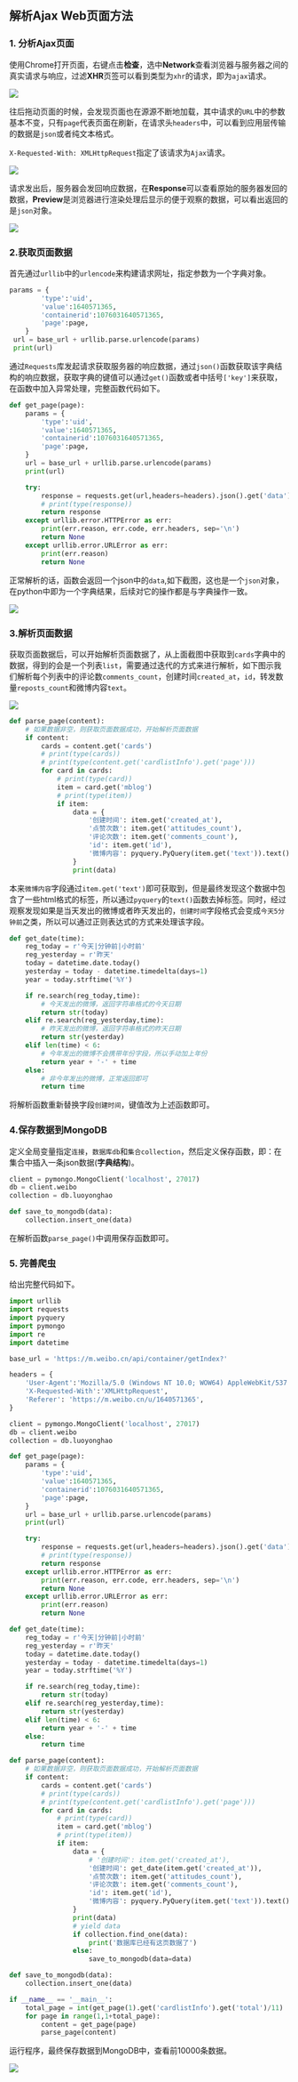 ## 解析Ajax Web页面方法

### 1. 分析Ajax页面

使用Chrome打开页面，右键点击**检查**，选中**Network**查看浏览器与服务器之间的真实请求与响应，过滤**XHR**页签可以看到类型为`xhr`的请求，即为`ajax`请求。

![](http://ww1.sinaimg.cn/large/67c0b572gy1fu7rjsxvs6j20yp0i8jsz.jpg)

往后拖动页面的时候，会发现页面也在源源不断地加载，其中请求的`URL`中的参数基本不变，只有`page`代表页面在刷新，在请求头`headers`中，可以看到应用层传输的数据是`json`或者纯文本格式。

`X-Requested-With: XMLHttpRequest`指定了该请求为`Ajax`请求。

![](http://ww1.sinaimg.cn/large/67c0b572gy1fu7rnvuzjkj20rs0icaao.jpg)

请求发出后，服务器会发回响应数据，在**Response**可以查看原始的服务器发回的数据，**Preview**是浏览器进行渲染处理后显示的便于观察的数据，可以看出返回的是`json`对象。

![](http://ww1.sinaimg.cn/large/67c0b572gy1fu7rru813uj20s50if74t.jpg)

### 2.获取页面数据

首先通过`urllib`中的`urlencode`来构建请求网址，指定参数为一个字典对象。

```python
params = {
        'type':'uid',
        'value':1640571365,
        'containerid':1076031640571365,
        'page':page,
    }
 url = base_url + urllib.parse.urlencode(params)
 print(url)
```

通过`Requests`库发起请求获取服务器的响应数据，通过`json()`函数获取该字典结构的响应数据，获取字典的键值可以通过`get()`函数或者中括号`['key']`来获取，在函数中加入异常处理，完整函数代码如下。

```python
def get_page(page):
    params = {
        'type':'uid',
        'value':1640571365,
        'containerid':1076031640571365,
        'page':page,
    }
    url = base_url + urllib.parse.urlencode(params)
    print(url)

    try:
        response = requests.get(url,headers=headers).json().get('data')
        # print(type(response))
        return response
    except urllib.error.HTTPError as err:
        print(err.reason, err.code, err.headers, sep='\n')
        return None
    except urllib.error.URLError as err:
        print(err.reason)
        return None
```

正常解析的话，函数会返回一个json中的`data`,如下截图，这也是一个`json`对象，在python中即为一个字典结果，后续对它的操作都是与字典操作一致。

![](http://ww1.sinaimg.cn/large/67c0b572gy1fu7sc381exj20s50hhdge.jpg)

### 3.解析页面数据

获取页面数据后，可以开始解析页面数据了，从上面截图中获取到`cards`字典中的数据，得到的会是一个列表`list`，需要通过迭代的方式来进行解析，如下图示我们解析每个列表中的评论数`comments_count`，创建时间`created_at`，`id`，转发数量`reposts_count`和微博内容`text`。

![](http://ww1.sinaimg.cn/large/67c0b572gy1fu7smhctvuj20s10i5js7.jpg)

```python
def parse_page(content):
    # 如果数据非空，则获取页面数据成功，开始解析页面数据
    if content:
        cards = content.get('cards')
        # print(type(cards))
        # print(type(content.get('cardlistInfo').get('page')))
        for card in cards:
            # print(type(card))
            item = card.get('mblog')
            # print(type(item))
            if item:
                data = {
                    '创建时间': item.get('created_at'),
                    '点赞次数': item.get('attitudes_count'),
                    '评论次数': item.get('comments_count'),
                    'id': item.get('id'),
                    '微博内容': pyquery.PyQuery(item.get('text')).text(),
                }
                print(data)
```

本来`微博内容`字段通过`item.get('text')`即可获取到，但是最终发现这个数据中包含了一些html格式的标签，所以通过`pyquery`的`text()`函数去掉标签。同时，经过观察发现如果是当天发出的微博或者昨天发出的，`创建时间`字段格式会变成`今天5分钟前`之类，所以可以通过正则表达式的方式来处理该字段。

```python
def get_date(time):
    reg_today = r'今天|分钟前|小时前'
    reg_yesterday = r'昨天'
    today = datetime.date.today()
    yesterday = today - datetime.timedelta(days=1)
    year = today.strftime('%Y')

    if re.search(reg_today,time):
        # 今天发出的微博，返回字符串格式的今天日期
        return str(today)
    elif re.search(reg_yesterday,time):
        # 昨天发出的微博，返回字符串格式的昨天日期
        return str(yesterday)
    elif len(time) < 6:
        # 今年发出的微博不会携带年份字段，所以手动加上年份
        return year + '-' + time
    else:
        # 非今年发出的微博，正常返回即可
        return time
```

将解析函数重新替换字段`创建时间`，键值改为上述函数即可。

### 4.保存数据到MongoDB

定义全局变量指定`连接`，`数据库db`和`集合collection`，然后定义保存函数，即：在集合中插入一条json数据(**字典结构**)。

```python
client = pymongo.MongoClient('localhost', 27017)
db = client.weibo
collection = db.luoyonghao

def save_to_mongodb(data):
    collection.insert_one(data) 
```

在解析函数`parse_page()`中调用保存函数即可。

### 5. 完善爬虫

给出完整代码如下。

```python
import urllib
import requests
import pyquery
import pymongo
import re
import datetime

base_url = 'https://m.weibo.cn/api/container/getIndex?'

headers = {
    'User-Agent':'Mozilla/5.0 (Windows NT 10.0; WOW64) AppleWebKit/537.36 (KHTML, like Gecko) Chrome/67.0.3396.99 Safari/537.36',
    'X-Requested-With':'XMLHttpRequest',
    'Referer': 'https://m.weibo.cn/u/1640571365',
}

client = pymongo.MongoClient('localhost', 27017)
db = client.weibo
collection = db.luoyonghao

def get_page(page):
    params = {
        'type':'uid',
        'value':1640571365,
        'containerid':1076031640571365,
        'page':page,
    }
    url = base_url + urllib.parse.urlencode(params)
    print(url)

    try:
        response = requests.get(url,headers=headers).json().get('data')
        # print(type(response))
        return response
    except urllib.error.HTTPError as err:
        print(err.reason, err.code, err.headers, sep='\n')
        return None
    except urllib.error.URLError as err:
        print(err.reason)
        return None

def get_date(time):
    reg_today = r'今天|分钟前|小时前'
    reg_yesterday = r'昨天'
    today = datetime.date.today()
    yesterday = today - datetime.timedelta(days=1)
    year = today.strftime('%Y')

    if re.search(reg_today,time):
        return str(today)
    elif re.search(reg_yesterday,time):
        return str(yesterday)
    elif len(time) < 6:
        return year + '-' + time
    else:
        return time

def parse_page(content):
    # 如果数据非空，则获取页面数据成功，开始解析页面数据
    if content:
        cards = content.get('cards')
        # print(type(cards))
        # print(type(content.get('cardlistInfo').get('page')))
        for card in cards:
            # print(type(card))
            item = card.get('mblog')
            # print(type(item))
            if item:
                data = {
                    # '创建时间': item.get('created_at'),
                    '创建时间': get_date(item.get('created_at')),
                    '点赞次数': item.get('attitudes_count'),
                    '评论次数': item.get('comments_count'),
                    'id': item.get('id'),
                    '微博内容': pyquery.PyQuery(item.get('text')).text(),
                }
                print(data)
                # yield data
                if collection.find_one(data):
                    print('数据库已经有这页数据了')
                else:
                    save_to_mongodb(data=data)

def save_to_mongodb(data):
    collection.insert_one(data)         

if __name__ == '__main__':
    total_page = int(get_page(1).get('cardlistInfo').get('total')/11)
    for page in range(1,1+total_page):
        content = get_page(page)
        parse_page(content)
```

运行程序，最终保存数据到MongoDB中，查看前10000条数据。

![](http://ww1.sinaimg.cn/large/67c0b572gy1fu7t5ojonrj20xy0irt93.jpg)